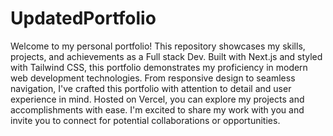 # UpdatedPortfolio
Welcome to my personal portfolio! This repository showcases my skills, projects, and achievements as a 
Full stack Dev. Built with Next.js and styled with Tailwind CSS, this portfolio
demonstrates my proficiency in modern web development technologies. From responsive design to seamless navigation,
I've crafted this portfolio with attention to detail and user experience in mind. Hosted on Vercel, you can explore 
my projects and accomplishments with ease. I'm excited to share my work with you and invite you to connect for potential 
collaborations or opportunities.
